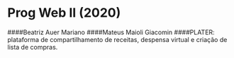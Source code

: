 # Prog Web II (2020)
####Beatriz Auer Mariano
####Mateus Maioli Giacomin
####PLATER: plataforma de compartilhamento de receitas, despensa virtual e criação de lista de compras.
